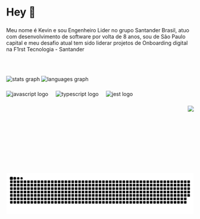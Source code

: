 <h1 align="left">Hey 👋</h1>

###

<p align="left">Meu nome é Kevin e sou Engenheiro Lider no grupo Santander Brasil, atuo com desenvolvimento de software por volta de 8 anos, sou de São Paulo capital e meu desafio atual tem sido liderar projetos de Onboarding digital na F1rst Tecnologia - Santander</p>

###

<br clear="both">

<p align="left"></p>

###

<div align="left">
  <img src="https://github-readme-stats.vercel.app/api?username=kevinllyfreitas&hide_title=false&hide_rank=false&show_icons=false&include_all_commits=true&count_private=true&disable_animations=false&theme=gruvbox_light&locale=en&hide_border=false&order=1" height="150" alt="stats graph"  />
  <img src="https://github-readme-stats.vercel.app/api/top-langs?username=kevinllyfreitas&locale=en&hide_title=false&layout=compact&card_width=320&langs_count=5&theme=gruvbox_light&hide_border=false&order=2" height="150" alt="languages graph"  />
</div>

###

<div align="left">
  <img src="https://cdn.jsdelivr.net/gh/devicons/devicon/icons/javascript/javascript-original.svg" height="34" alt="javascript logo"  />
  <img width="12" />
  <img src="https://cdn.jsdelivr.net/gh/devicons/devicon/icons/typescript/typescript-original.svg" height="34" alt="typescript logo"  />
  <img width="12" />
  <img src="https://cdn.jsdelivr.net/gh/devicons/devicon/icons/jest/jest-plain.svg" height="34" alt="jest logo"  />
</div>

###

<img align="right" height="181" src="https://media1.giphy.com/media/v1.Y2lkPTc5MGI3NjExMWFtMWU1Y2p3bHNuNDNrYXRqMGFuamVlZ2ZvaTF0ZHd6ZmFvNzJzZSZlcD12MV9pbnRlcm5hbF9naWZfYnlfaWQmY3Q9Zw/T7Qx28nEdo9NK/giphy.webp"  />

###

<img src="https://raw.githubusercontent.com/kevinllyfreitas/kevinllyfreitas/output/snake.svg" alt="Snake animation" />

###
